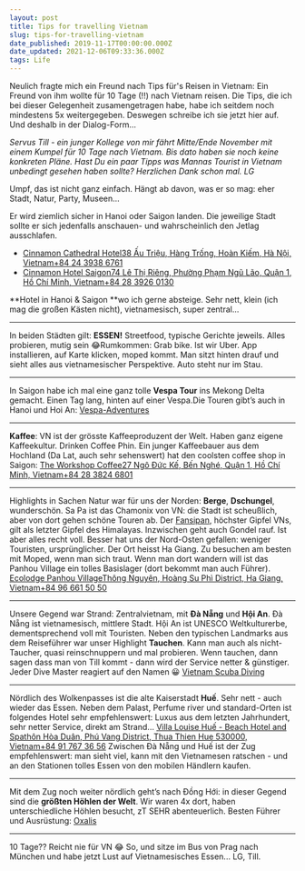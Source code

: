 ```yaml
---
layout: post
title: Tips for travelling Vietnam
slug: tips-for-travelling-vietnam
date_published: 2019-11-17T00:00:00.000Z
date_updated: 2021-12-06T09:33:36.000Z
tags: Life
---
```


Neulich fragte mich ein Freund nach Tips für's Reisen in Vietnam: Ein Freund von ihm wollte für 10 Tage (!!) nach Vietnam reisen. Die Tips, die ich bei dieser Gelegenheit zusamengetragen habe, habe ich seitdem noch mindestens 5x weitergegeben. Deswegen schreibe ich sie jetzt hier auf. Und deshalb in der Dialog-Form...

*Servus Till - ein junger Kollege von mir fährt Mitte/Ende November mit einem Kumpel für 10 Tage nach Vietnam.*
*Bis dato haben sie noch keine konkreten Pläne. Hast Du ein paar Tipps was Mannas Tourist in Vietnam unbedingt gesehen haben sollte?*
*Herzlichen Dank schon mal.*
*LG*

Umpf, das ist nicht ganz einfach. Hängt ab davon, was er so mag: eher Stadt, Natur, Party, Museen...

Er wird ziemlich sicher in Hanoi oder Saigon landen. Die jeweilige Stadt sollte er sich jedenfalls anschauen- und wahrscheinlich den Jetlag ausschlafen.

- [Cinnamon Cathedral Hotel38 Ấu Triệu, Hàng Trống, Hoàn Kiếm, Hà Nội, Vietnam+84 24 3938 6761](https://goo.gl/maps/JtbFi8FVmn416DC27)
- [Cinnamon Hotel Saigon74 Lê Thị Riêng, Phường Phạm Ngũ Lão, Quận 1, Hồ Chí Minh, Vietnam+84 28 3926 0130](https://goo.gl/maps/WFWoCD2ZUEgm2i9x5)

**Hotel in Hanoi & Saigon **wo ich gerne absteige. Sehr nett, klein (ich mag die großen Kästen nicht), vietnamesisch, super zentral...

---

In beiden Städten gilt: **ESSEN!** Streetfood, typische Gerichte jeweils. Alles probieren, mutig sein 😂Rumkommen: Grab bike. Ist wir Uber. App installieren, auf Karte klicken, moped kommt. Man sitzt hinten drauf und sieht alles aus vietnamesischer Perspektive. Auto steht nur im Stau.

---

In Saigon habe ich mal eine ganz tolle **Vespa Tour** ins Mekong Delta gemacht. Einen Tag lang, hinten auf einer Vespa.Die Touren gibt’s auch in Hanoi und Hoi An: [Vespa-Adventures](https://vespaadventuretours.com)

---

**Kaffee**: VN ist der grösste Kaffeeproduzent der Welt. Haben ganz eigene Kaffeekultur. Drinken Coffee Phin. Ein junger Kaffeebauer aus dem Hochland (Da Lat, auch sehr sehenswert) hat den coolsten coffee shop in Saigon:
[The Workshop Coffee27 Ngô Đức Kế, Bến Nghé, Quận 1, Hồ Chí Minh, Vietnam+84 28 3824 6801](https://goo.gl/maps/uyV7neisEPLL8mgJA)

---

Highlights in Sachen Natur war für uns der Norden: **Berge**, **Dschungel**, wunderschön. Sa Pa ist das Chamonix von VN: die Stadt ist scheußlich, aber von dort gehen schöne Touren ab. Der [Fansipan](https://de.wikipedia.org/wiki/Fansipan), höchster Gipfel VNs, gilt als letzter Gipfel des Himalayas. Inzwischen geht auch Gondel rauf. Ist aber alles recht voll. Besser hat uns der Nord-Osten gefallen: weniger Touristen, ursprünglicher. Der Ort heisst Ha Giang. Zu besuchen am besten mit Moped, wenn man sich traut. Wenn man dort wandern will ist das Panhou Village ein tolles Basislager (dort bekommt man auch Führer).
[Ecolodge Panhou VillageThông Nguyên, Hoàng Su Phì District, Ha Giang, Vietnam+84 96 661 50 50](https://goo.gl/maps/BwKQgb6QLVN8prxy9)

---

Unsere Gegend war Strand: Zentralvietnam, mit **Đà Nẵng** und **Hội An**. Đà Nẵng ist vietnamesisch, mittlere Stadt. Hội An ist UNESCO Weltkulturerbe, dementsprechend voll mit Touristen. Neben den typischen Landmarks aus dem Reiseführer war unser Highlight **Tauchen**. Kann man auch als nicht-Taucher, quasi reinschnuppern und mal probieren. Wenn tauchen, dann sagen dass man von Till kommt - dann wird der Service netter & günstiger. Jeder Dive Master reagiert auf den Namen 😀
[Vietnam Scuba Diving](http://vietnamscubadiving.com)

---

Nördlich des Wolkenpasses ist die alte Kaiserstadt **Huế**. Sehr nett - auch wieder das Essen. Neben dem Palast, Perfume river und standard-Orten ist folgendes Hotel sehr empfehlenswert: Luxus aus dem letzten Jahrhundert, sehr netter Service, direkt am Strand...
[Villa Louise Huế - Beach Hotel and Spathôn Hòa Duân, Phú Vang District, Thua Thien Hue 530000, Vietnam+84 91 767 36 56](https://goo.gl/maps/QrQpgRNayjeXdWYS7)
Zwischen Đà Nẵng und Huế ist der Zug empfehlenswert: man sieht viel, kann mit den Vietnamesen ratschen - und an den Stationen tolles Essen von den mobilen Händlern kaufen.

---

Mit dem Zug noch weiter nördlich geht’s nach Đồng Hới: in dieser Gegend sind die **größten Höhlen der Welt**. Wir waren 4x dort, haben unterschiedliche Höhlen besucht, zT SEHR abenteuerlich. Besten Führer und Ausrüstung:
[Oxalis](https://oxalisadventure.com)

---

10 Tage?? Reicht nie für VN 😂
So, und sitze im Bus von Prag nach München und habe jetzt Lust auf Vietnamesisches Essen...
LG,
Till.
